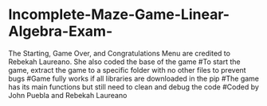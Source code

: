 # Incomplete-Maze-Game-Linear-Algebra-Exam-
The Starting, Game Over, and Congratulations Menu are credited to Rebekah Laureano. She also coded the base of the game
#To start the game, extract the game to a specific folder with no other files to prevent bugs
#Game fully works if all libraries are downloaded in the pip
#The game has its main functions but still need to clean and debug the code
#Coded by John Puebla and Rebekah Laureano
